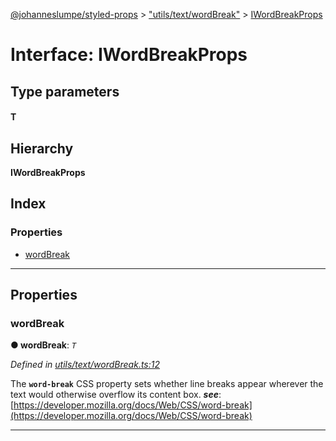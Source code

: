[@johanneslumpe/styled-props](../README.md) > ["utils/text/wordBreak"](../modules/_utils_text_wordbreak_.md) > [IWordBreakProps](../interfaces/_utils_text_wordbreak_.iwordbreakprops.md)

# Interface: IWordBreakProps

## Type parameters
#### T 
## Hierarchy

**IWordBreakProps**

## Index

### Properties

* [wordBreak](_utils_text_wordbreak_.iwordbreakprops.md#wordbreak)

---

## Properties

<a id="wordbreak"></a>

###  wordBreak

**● wordBreak**: *`T`*

*Defined in [utils/text/wordBreak.ts:12](https://github.com/johanneslumpe/styled-props/blob/3abf398/src/utils/text/wordBreak.ts#L12)*

The **`word-break`** CSS property sets whether line breaks appear wherever the text would otherwise overflow its content box.
*__see__*: [https://developer.mozilla.org/docs/Web/CSS/word-break](https://developer.mozilla.org/docs/Web/CSS/word-break)

___

